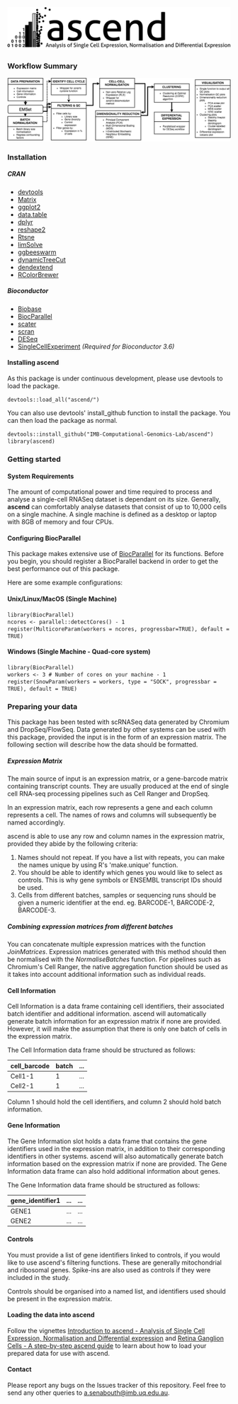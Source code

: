 ![alt text](ascend_banner.png "ascend - Analysis of Single Cell Expression, Normalisation and Differential expression")
### Workflow Summary
![alt text](workflow.png "ascend workflow summary")

### Installation
##### CRAN
* [devtools](https://cran.r-project.org/web/packages/devtools)
* [Matrix](https://cran.r-project.org/web/packages/Matrix)
* [ggplot2](https://cran.r-project.org/web/packages/ggplot2)
* [data.table](https://cran.r-project.org/web/packages/data.table)
* [dplyr](https://cran.r-project.org/web/packages/dplyr)
* [reshape2](https://cran.r-project.org/web/packages/reshape2)
* [Rtsne](https://cran.r-project.org/web/packages/Rtsne)
* [limSolve](https://cran.r-project.org/web/packages/limSolve)
* [ggbeeswarm](https://cran.r-project.org/web/packages/ggbeeswarm)
* [dynamicTreeCut](https://cran.r-project.org/package=dynamicTreeCut)
* [dendextend](https://cran.r-project.org/web/packages/dendextend)
* [RColorBrewer](https://cran.r-project.org/web/packages/RColorBrewer)

##### Bioconductor
* [Biobase](http://bioconductor.org/packages/release/bioc/html/Biobase.html)
* [BiocParallel](http://bioconductor.org/packages/release/bioc/html/BiocParallel.html)
* [scater](http://bioconductor.org/packages/release/bioc/html/scater.html)
* [scran](http://bioconductor.org/packages/release/bioc/html/scran.html)
* [DESeq](http://bioconductor.org/packages/release/bioc/html/DESeq.html)
* [SingleCellExperiment](https://bioconductor.org/packages/release/bioc/html/SingleCellExperiment.html) *(Required for Bioconductor 3.6)*

#### Installing ascend
As this package is under continuous development, please use devtools to load the package.

```{r}
devtools::load_all("ascend/")
```

You can also use devtools' install_github function to install the package. You can then load the package as normal.

```{r}
devtools::install_github("IMB-Computational-Genomics-Lab/ascend")
library(ascend)
```

### Getting started
#### System Requirements
The amount of computational power and time required to process and analyse a single-cell RNASeq dataset is dependant on its size. Generally, **ascend** can comfortably analyse datasets that consist of up to 10,000 cells on a single machine. A single machine is defined as a desktop or laptop with 8GB of memory and four CPUs.

#### Configuring BiocParallel
This package makes extensive use of [BiocParallel](http://bioconductor.org/packages/release/bioc/html/BiocParallel.html) for its functions. Before you begin, you should register a BiocParallel backend in order to get the best performance out of this package.

Here are some example configurations:

#### Unix/Linux/MacOS (Single Machine)
```{r SetupNix}
library(BiocParallel)
ncores <- parallel::detectCores() - 1
register(MulticoreParam(workers = ncores, progressbar=TRUE), default = TRUE)
```

#### Windows (Single Machine - Quad-core system)
```{r SetupWin, eval = FALSE}
library(BiocParallel)
workers <- 3 # Number of cores on your machine - 1
register(SnowParam(workers = workers, type = "SOCK", progressbar = TRUE), default = TRUE)
```

### Preparing your data
This package has been tested with scRNASeq data generated by Chromium and DropSeq/FlowSeq. Data generated by other systems can be used with this package, provided the input is in the form of an expression matrix. The following section will describe how the data should be formatted.

##### Expression Matrix
The main source of input is an expression matrix, or a gene-barcode matrix containing transcript counts. They are usually produced at the end of single cell RNA-seq processing pipelines such as Cell Ranger and DropSeq.

In an expression matrix, each row represents a gene and each column represents a cell. The names of rows and columns will subsequently be named accordingly.

ascend is able to use any row and column names in the expression matrix, provided they abide by the following criteria:

1. Names should not repeat. If you have a list with repeats, you can make the names unique by using R's 'make.unique' function.
2. You should be able to identify which genes you would like to select as controls. This is why gene symbols or ENSEMBL transcript IDs should be used.
3. Cells from different batches, samples or sequencing runs should be given a numeric identifier at the end. eg. BARCODE-1, BARCODE-2, BARCODE-3.

##### Combining expression matrices from different batches
You can concatenate multiple expression matrices with the function *JoinMatrices*. Expression matrices generated with this method should then be normalised with the *NormaliseBatches* function. For pipelines such as Chromium's Cell Ranger, the native aggregation function should be used as it takes into account additional information such as individual reads.

#### Cell Information
Cell Information is a data frame containing cell identifiers, their associated batch identifier and additional information. ascend will automatically generate batch information for an expression matrix if none are provided. However, it will make the assumption that there is only one batch of cells in the expression matrix.

The Cell Information data frame should be structured as follows:

| cell_barcode | batch | ... |
|--------------|-------|-----|
| Cell1-1      | 1     | ... |
| Cell2-1      | 1     | ... |

Column 1 should hold the cell identifiers, and column 2 should hold batch information.

#### Gene Information
The Gene Information slot holds a data frame that contains the gene identifiers used in the expression matrix, in addition to their corresponding identifiers in other systems. ascend will also automatically generate batch information based on the expression matrix if none are provided. The Gene Information data frame can also hold additional information about genes.

The Gene Information data frame should be structured as follows:

| gene_identifier1 | ... | ... |
|------------------|-----|-----|
| GENE1            | ... | ... |
| GENE2            | ... | ... |

#### Controls
You must provide a list of gene identifiers linked to controls, if you would like to use ascend's filtering functions. These are generally mitochondrial and ribosomal genes. Spike-ins are also used as controls if they were included in the study.

Controls should be organised into a named list, and identifiers used should be present in the expression matrix.

#### Loading the data into ascend
Follow the vignettes [Introduction to ascend - Analysis of Single Cell Expression, Normalisation and Differential expression](vignettes/ascend_Tutorial.md) and [Retina Ganglion Cells - A step-by-step ascend guide](vignettes/RGC_Tutorial.md) to learn about how to load your prepared data for use with ascend.

#### Contact
Please report any bugs on the Issues tracker of this repository. Feel free to send any other queries to a.senabouth@imb.uq.edu.au.
